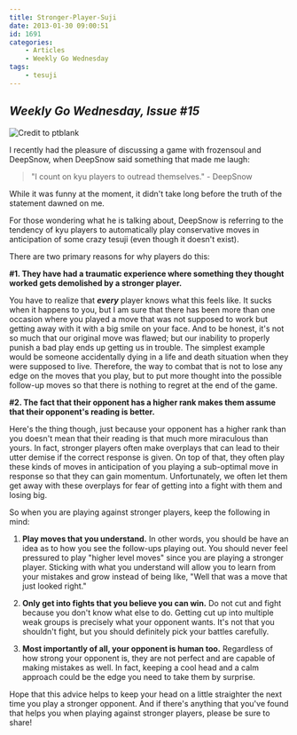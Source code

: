 ```yaml
---
title: Stronger-Player-Suji
date: 2013-01-30 09:00:51
id: 1691
categories:
	- Articles
	- Weekly Go Wednesday
tags:
	- tesuji
---
```


## _Weekly Go Wednesday, Issue #15_

![Credit to ptblank](/images/2013/01/wgw15.jpg)

I recently had the pleasure of discussing a game with frozensoul and DeepSnow, when DeepSnow said something that made me laugh:

> "I count on kyu players to outread themselves." - DeepSnow

While it was funny at the moment, it didn't take long before the truth of the statement dawned on me.

For those wondering what he is talking about, DeepSnow is referring to the tendency of kyu players to automatically play conservative moves in anticipation of some crazy tesuji (even though it doesn't exist).

There are two primary reasons for why players do this:

<!--more-->

**#1. They have had a traumatic experience where something they thought worked gets demolished by a stronger player.**

You have to realize that _**every**_ player knows what this feels like. It sucks when it happens to you, but I am sure that there has been more than one occasion where you played a move that was not supposed to work but getting away with it with a big smile on your face. And to be honest, it's not so much that our original move was flawed; but our inability to properly punish a bad play ends up getting us in trouble. The simplest example would be someone accidentally dying in a life and death situation when they were supposed to live. Therefore, the way to combat that is not to lose any edge on the moves that you play, but to put more thought into the possible follow-up moves so that there is nothing to regret at the end of the game.

**#2. The fact that their opponent has a higher rank makes them assume that their opponent's reading is better.**

Here's the thing though, just because your opponent has a higher rank than you doesn't mean that their reading is that much more miraculous than yours. In fact, stronger players often make overplays that can lead to their utter demise if the correct response is given. On top of that, they often play these kinds of moves in anticipation of you playing a sub-optimal move in response so that they can gain momentum. Unfortunately, we often let them get away with these overplays for fear of getting into a fight with them and losing big.

So when you are playing against stronger players, keep the following in mind:

1.  **Play moves that you understand.** In other words, you should be have an idea as to how you see the follow-ups playing out. You should never feel pressured to play "higher level moves" since you are playing a stronger player. Sticking with what you understand will allow you to learn from your mistakes and grow instead of being like, "Well that was a move that just looked right."

2.  **Only get into fights that you believe you can win.** Do not cut and fight because you don't know what else to do. Getting cut up into multiple weak groups is precisely what your opponent wants. It's not that you shouldn't fight, but you should definitely pick your battles carefully.

3.  **Most importantly of all, your opponent is human too.** Regardless of how strong your opponent is, they are not perfect and are capable of making mistakes as well. In fact, keeping a cool head and a calm approach could be the edge you need to take them by surprise.

Hope that this advice helps to keep your head on a little straighter the next time you play a stronger opponent. And if there's anything that you've found that helps you when playing against stronger players, please be sure to share!